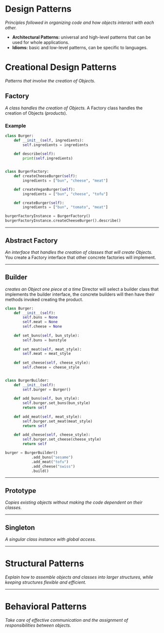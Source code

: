 # Design Patterns
_Principles followed in organizing code and how objects interact with each other._
- **Architectural Patterns:** universal and high-level patterns that can be used for whole applications.  
- **Idioms:** basic and low-level patterns, can be specific to languages.
# Creational Design Patterns
_Patterns that involve the creation of Objects._
## Factory
_A class handles the creation of Objects._
A Factory class handles the creation of Objects (_products_).
### Example
``` python
class Burger:
    def __init__(self, ingredients):
        self.ingredients = ingredients
    
    def describe(self):
        print(self.ingredients)


class BurgerFactory:
    def createCheeseBurger(self):
        ingredients = ["bun", "cheese", "meat"]

    def createVeganBurger(self):
        ingredients = ["bun", "cheese", "tofu"]

    def createBurger(self):
        ingredients = ["bun", "tomato", "meat"]

burgerFactoryInstance = BurgerFactory()
burgerFactoryInstance.createCheeseBurger().describe()
```

---  
## Abstract Factory
_An interface that handles the creation of classes that will create Objects._
You create a Factory interface that other concrete factories will implement.

---  
## Builder
_creates an Object one piece at a time_
Director will select a builder class that implements the builder interface, the concrete builders will then have their methods invoked creating the product.
``` python
class Burger:
	def __init__(self):
		self.buns = None
		self.meat = None
		self.cheese = None
		
	def set_buns(self, bun_style):
		self.buns = bunstyle
		
	def set_meat(self, meat_style):
		self.meat = meat_style
		
	def set_cheese(self, cheese_style):
		self.cheese = cheese_style


class BurgerBuilder:
	def __init__(self):
		self.burger = Burger()
		
	def add_buns(self, bun_style):
		self.burger.set_buns(bun_style)
		return self
		
	def add_meat(self, meat_style):
		self.burger.set_meat(meat_style)
		return self
		
	def add_cheese(self, cheese_style):
		self.burger.set_cheese(cheese_style)
		return self

burger = BurgerBuilder()
			.add_buns("sesame")
			.add_meat("tofu")
			.add_cheese("swiss")
			.build()
```

--- 
## Prototype
_Copies existing objects without making the code dependent on their classes._

---  
## Singleton
_A singular class instance with global access._

---  
# Structural Patterns
_Explain how to assemble objects and classes into larger structures, while keeping structures flexible and efficient._

---  
# Behavioral Patterns
_Take care of effective communication and the assignment of responsibilities between objects._
